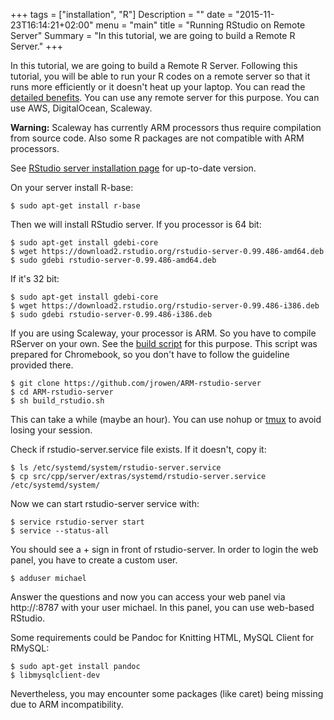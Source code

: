 +++
tags = ["installation", "R"]
Description = ""
date = "2015-11-23T16:14:21+02:00"
menu = "main"
title = "Running RStudio on Remote Server"
Summary = "In this tutorial, we are going to build a Remote R Server."
+++


In this tutorial, we are going to build a Remote R Server. Following this tutorial, you will be able to run your R codes on a remote server so that it runs more efficiently or it doesn't heat up your laptop. You can read the [detailed benefits](https://support.rstudio.com/hc/en-us/articles/200552306-Getting-Started). You can use any remote server for this purpose. You can use AWS, DigitalOcean, Scaleway.

**Warning:** Scaleway has currently ARM processors thus require compilation from source code. Also some R packages are not compatible with ARM processors.

See [RStudio server installation page](https://www.rstudio.com/products/rstudio/download-server/) for up-to-date version.

On your server install R-base:

    $ sudo apt-get install r-base

Then we will install RStudio server. If you processor is 64 bit:

    $ sudo apt-get install gdebi-core
    $ wget https://download2.rstudio.org/rstudio-server-0.99.486-amd64.deb
    $ sudo gdebi rstudio-server-0.99.486-amd64.deb

If it's 32 bit:

    $ sudo apt-get install gdebi-core
    $ wget https://download2.rstudio.org/rstudio-server-0.99.486-i386.deb
    $ sudo gdebi rstudio-server-0.99.486-i386.deb

If you are using Scaleway, your processor is ARM. So you have to compile RServer on your own. See the [build script](https://github.com/jrowen/ARM-rstudio-server) for this purpose. This script was prepared for Chromebook, so you don't have to follow the guideline provided there.

    $ git clone https://github.com/jrowen/ARM-rstudio-server
    $ cd ARM-rstudio-server
    $ sh build_rstudio.sh

This can take a while (maybe an hour). You can use nohup or  [tmux](http://askubuntu.com/questions/8653/how-to-keep-processes-running-after-ending-ssh-session) to avoid losing your session.


Check if rstudio-server.service file exists. If it doesn't, copy it:

    $ ls /etc/systemd/system/rstudio-server.service
    $ cp src/cpp/server/extras/systemd/rstudio-server.service /etc/systemd/system/

Now we can start rstudio-server service with:

    $ service rstudio-server start
    $ service --status-all

You should see a + sign in front of rstudio-server. In order to login the web panel, you have to create a custom user.

    $ adduser michael

Answer the questions and now you can access your web panel via http://<server-ip>:8787 with your user michael. In this panel, you can use web-based RStudio.


Some requirements could be Pandoc for Knitting HTML, MySQL Client for RMySQL:

    $ sudo apt-get install pandoc
    $ libmysqlclient-dev

Nevertheless, you may encounter some packages (like caret) being missing due to ARM incompatibility.
